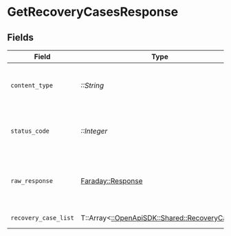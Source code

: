 # GetRecoveryCasesResponse


## Fields

| Field                                                                               | Type                                                                                | Required                                                                            | Description                                                                         |
| ----------------------------------------------------------------------------------- | ----------------------------------------------------------------------------------- | ----------------------------------------------------------------------------------- | ----------------------------------------------------------------------------------- |
| `content_type`                                                                      | *::String*                                                                          | :heavy_check_mark:                                                                  | HTTP response content type for this operation                                       |
| `status_code`                                                                       | *::Integer*                                                                         | :heavy_check_mark:                                                                  | HTTP response status code for this operation                                        |
| `raw_response`                                                                      | [Faraday::Response](https://www.rubydoc.info/gems/faraday/Faraday/Response)         | :heavy_check_mark:                                                                  | Raw HTTP response; suitable for custom response parsing                             |
| `recovery_case_list`                                                                | T::Array<[::OpenApiSDK::Shared::RecoveryCase](../../models/shared/recoverycase.md)> | :heavy_minus_sign:                                                                  | Example response                                                                    |